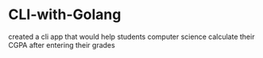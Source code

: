 # CLI-with-Golang
created a cli app that would help students computer science calculate their CGPA after entering their grades
